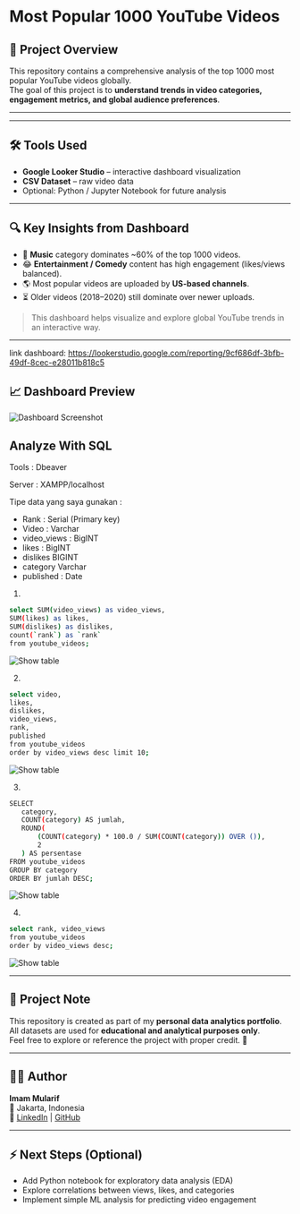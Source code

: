 # Most Popular 1000 YouTube Videos

## 📌 Project Overview
This repository contains a comprehensive analysis of the top 1000 most popular YouTube videos globally.  
The goal of this project is to **understand trends in video categories, engagement metrics, and global audience preferences**.

---

---

## 🛠️ Tools Used
- **Google Looker Studio** – interactive dashboard visualization  
- **CSV Dataset** – raw video data  
- Optional: Python / Jupyter Notebook for future analysis

---

## 🔍 Key Insights from Dashboard
- 🎵 **Music** category dominates ~60% of the top 1000 videos.  
- 😂 **Entertainment / Comedy** content has high engagement (likes/views balanced).  
- 🌎 Most popular videos are uploaded by **US-based channels**.  
- ⏳ Older videos (2018–2020) still dominate over newer uploads.  

> This dashboard helps visualize and explore global YouTube trends in an interactive way.

---



link dashboard: https://lookerstudio.google.com/reporting/9cf686df-3bfb-49df-8cec-e28011b818c5

## 📈 Dashboard Preview
![Dashboard Screenshot](https://github.com/imammularif/Most-popular-1000-Youtube-videos/blob/main/visualization/looker_dashboard_screenshot.png)


## Analyze With SQL 

Tools : Dbeaver

Server : XAMPP/localhost

Tipe data yang saya gunakan :
- Rank : Serial (Primary key)
- Video : Varchar
- video_views : BigINT
- likes : BigINT
- dislikes BIGINT
- category Varchar
- published : Date


1. 
 ```bash
select SUM(video_views) as video_views,
SUM(likes) as likes,
SUM(dislikes) as dislikes,
count(`rank`) as `rank` 
from youtube_videos;
 ```

![Show table](https://github.com/imammularif/Most-popular-1000-Youtube-videos/blob/main/Chapture/1.png)

2. 
 ```bash
select video,
likes,
dislikes,
video_views,
rank,
published 
from youtube_videos
order by video_views desc limit 10;
 ```

![Show table](https://github.com/imammularif/Most-popular-1000-Youtube-videos/blob/main/Chapture/2.3.png)

3. 
 ```bash
 SELECT 
    category,
    COUNT(category) AS jumlah,
    ROUND(
        (COUNT(category) * 100.0 / SUM(COUNT(category)) OVER ()),
        2
    ) AS persentase
FROM youtube_videos
GROUP BY category
ORDER BY jumlah DESC;
 ```

![Show table](https://github.com/imammularif/Most-popular-1000-Youtube-videos/blob/main/Chapture/Screenshot%202025-10-15%20145929.png)

4. 
 ```bash
select rank, video_views
from youtube_videos
order by video_views desc;
 ```

![Show table](https://github.com/imammularif/Most-popular-1000-Youtube-videos/blob/main/Chapture/4.png)

---

## 🧾 Project Note
This repository is created as part of my **personal data analytics portfolio**.  
All datasets are used for **educational and analytical purposes only**.  
Feel free to explore or reference the project with proper credit. 🙌

---

## 👨‍💻 Author
**Imam Mularif**  
📍 Jakarta, Indonesia  
🔗 [LinkedIn](https://linkedin.com/in/imammularif) | [GitHub](https://github.com/imammularif)

---

## ⚡ Next Steps (Optional)
- Add Python notebook for exploratory data analysis (EDA)  
- Explore correlations between views, likes, and categories  
- Implement simple ML analysis for predicting video engagement



